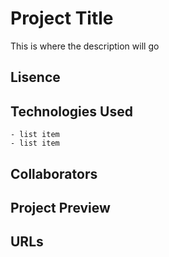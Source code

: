 # Project Title

This is where the description will go

## Lisence

## Technologies Used
    - list item
    - list item

## Collaborators

## Project Preview

## URLs